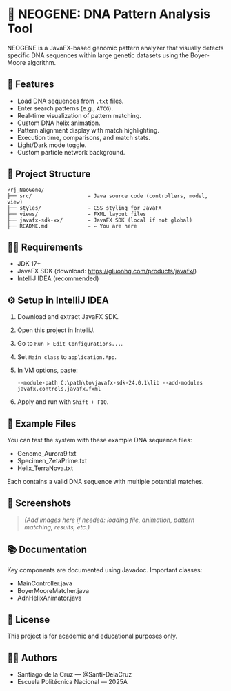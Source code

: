 # 🧬 NEOGENE: DNA Pattern Analysis Tool

NEOGENE is a JavaFX-based genomic pattern analyzer that visually detects specific DNA sequences within large genetic datasets using the Boyer-Moore algorithm.

## 🚀 Features

- Load DNA sequences from `.txt` files.
- Enter search patterns (e.g., `ATCG`).
- Real-time visualization of pattern matching.
- Custom DNA helix animation.
- Pattern alignment display with match highlighting.
- Execution time, comparisons, and match stats.
- Light/Dark mode toggle.
- Custom particle network background.

## 📂 Project Structure

```
Prj_NeoGene/
├── src/                  → Java source code (controllers, model, view)
├── styles/               → CSS styling for JavaFX
├── views/                → FXML layout files
├── javafx-sdk-xx/        → JavaFX SDK (local if not global)
├── README.md             → ← You are here
```

## 🧑‍💻 Requirements

- JDK 17+
- JavaFX SDK (download: https://gluonhq.com/products/javafx/)
- IntelliJ IDEA (recommended)

## ⚙️ Setup in IntelliJ IDEA

1. Download and extract JavaFX SDK.
2. Open this project in IntelliJ.
3. Go to `Run > Edit Configurations...`.
4. Set `Main class` to `application.App`.
5. In VM options, paste:

   ```
   --module-path C:\path\to\javafx-sdk-24.0.1\lib --add-modules javafx.controls,javafx.fxml
   ```

6. Apply and run with `Shift + F10`.

## 📎 Example Files

You can test the system with these example DNA sequence files:

- Genome_Aurora9.txt
- Specimen_ZetaPrime.txt
- Helix_TerraNova.txt

Each contains a valid DNA sequence with multiple potential matches.

## 📸 Screenshots

> *(Add images here if needed: loading file, animation, pattern matching, results, etc.)*

## 📚 Documentation

Key components are documented using Javadoc. Important classes:

- MainController.java
- BoyerMooreMatcher.java
- AdnHelixAnimator.java

## 📄 License

This project is for academic and educational purposes only.

## 👨‍🔬 Authors

- Santiago de la Cruz — @Santi-DelaCruz
- Escuela Politécnica Nacional — 2025A

